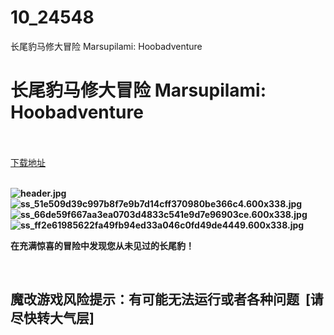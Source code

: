 # 10_24548
长尾豹马修大冒险 Marsupilami: Hoobadventure
# 长尾豹马修大冒险 Marsupilami: Hoobadventure
 <br/></br>
[下载地址](https://www.switch520.cc/article/24548 "下载地址")
<br/></br>

<p><strong><img title="header.jpg" src="https://www.switch520.cc/muke_img/2021_11_14_7aee8d9d4ab4e.jpg" alt="header.jpg"></strong><br>
<strong><img title="ss_51e509d39c997b8f7e9b7d14cff370980be366c4.600x338.jpg" src="https://www.switch520.cc/muke_img/2021_11_14_d95e19ed3fc25.jpg" alt="ss_51e509d39c997b8f7e9b7d14cff370980be366c4.600x338.jpg"></strong><br>
<strong><img title="ss_66de59f667aa3ea0703d4833c541e9d7e96903ce.600x338.jpg" src="https://www.switch520.cc/muke_img/2021_11_14_3f93eae617fa0.jpg" alt="ss_66de59f667aa3ea0703d4833c541e9d7e96903ce.600x338.jpg"></strong><br>
<strong><img title="ss_ff2e61985622fa49fb94ed33a046c0fd49de4449.600x338.jpg" src="https://www.switch520.cc/muke_img/2021_11_14_d6715c6eb367a.jpg" alt="ss_ff2e61985622fa49fb94ed33a046c0fd49de4449.600x338.jpg">&nbsp;</strong></p>
<p><strong>在充满惊喜的冒险中发现您从未见过的长尾豹！</strong></p>
<p>&nbsp;</p>
<h2><strong>魔改游戏风险提示：有可能无法运行或者各种问题 &nbsp;[请尽快转大气层]</strong></h2>



